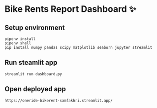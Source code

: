 # Bike Rents Report Dashboard ✨

## Setup environment
```
pipenv install
pipenv shell
pip install numpy pandas scipy matplotlib seaborn jupyter streamlit
```

## Run steamlit app
```
streamlit run dashboard.py
```

## Open deployed app
```
https://oneride-bikerent-samfakhri.streamlit.app/
```
